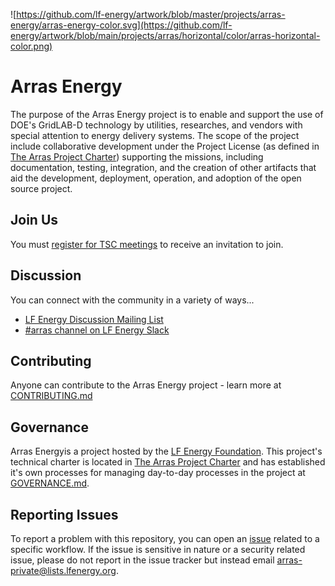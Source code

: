![https://github.com/lf-energy/artwork/blob/master/projects/arras-energy/arras-energy-color.svg](https://github.com/lf-energy/artwork/blob/main/projects/arras/horizontal/color/arras-horizontal-color.png)

# Arras Energy

The purpose of the Arras Energy project is to enable and support the use of DOE's GridLAB-D technology by utilities, researches, and vendors with special attention to energy delivery systems.  The scope of the project include collaborative development under the Project License (as defined in [The Arras Project Charter](https://github.com/lf-energy/foundation/blob/main/project_charters/arras_charter.pdf)) supporting the missions, including documentation, testing, integration, and the creation of other artifacts that aid the development, deployment, operation, and adoption of the open source project.

## Join Us

You must [register for TSC meetings](https://zoom-lfx.platform.linuxfoundation.org/meeting/99509257595?password=0cac783f-620a-4aef-b66b-619a5d3063f4) to receive an invitation to join.

## Discussion

You can connect with the community in a variety of ways...

- [LF Energy Discussion Mailing List](https://lists.lfenergy.org/g/arras-discussion)
- [#arras channel on LF Energy Slack](https://lfenergy.slack.com/archives/C03P2MYBDPG)

## Contributing
Anyone can contribute to the Arras Energy project - learn more at [CONTRIBUTING.md](CONTRIBUTING.md)

## Governance
Arras Energyis a project hosted by the [LF Energy Foundation](https://lfenergy.org). This project's technical charter is located in [The Arras Project Charter](https://github.com/lf-energy/foundation/blob/main/project_charters/arras_charter.pdf) and has established it's own processes for managing day-to-day processes in the project at [GOVERNANCE.md](GOVERNANCE.md).

## Reporting Issues
To report a problem with this repository, you can open an [issue](https://github.com/arras-energy/tsc/issues) related to a specific workflow. If the issue is sensitive in nature or a security related issue, please do not report in the issue tracker but instead email arras-private@lists.lfenergy.org.
